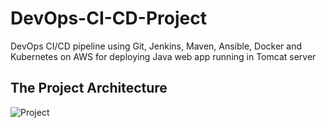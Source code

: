 # DevOps-CI-CD-Project
DevOps CI/CD pipeline using Git, Jenkins, Maven, Ansible, Docker and Kubernetes on AWS for deploying Java web app running in Tomcat server 
## The Project Architecture
![Project](https://raw.githubusercontent.com/Ahmedsamymahrous/DevOps-CI-CD-Project/main/The-Project-Architecture.jpg)
